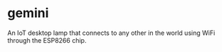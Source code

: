 # gemini
An IoT desktop lamp that connects to any other in the world using WiFi through the ESP8266 chip.
